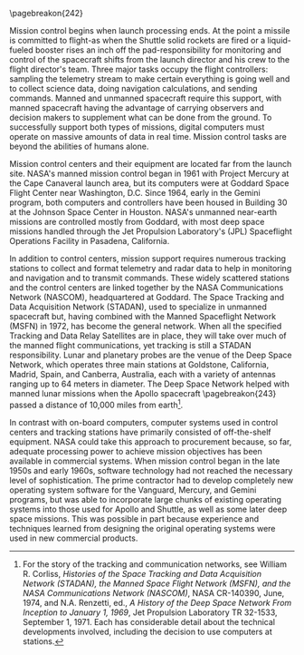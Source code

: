 \pagebreakon{242}

Mission control begins when launch processing ends. At the
point a missile is committed to flight-as when the Shuttle solid rockets
are fired or a liquid-fueled booster rises an inch off the
pad-responsibility for monitoring and control of the spacecraft shifts
from the launch director and his crew to the flight director's team.
Three major tasks occupy the flight controllers: sampling the telemetry
stream to make certain everything is going well and to collect science
data, doing navigation calculations, and sending commands. Manned and
unmanned spacecraft require this support, with manned spacecraft having
the advantage of carrying observers and decision makers to supplement
what can be done from the ground. To successfully support both types of
missions, digital computers must operate on massive amounts of data in
real time. Mission control tasks are beyond the abilities of humans
alone.

Mission control centers and their equipment are located far from the
launch site. NASA's manned mission control began in 1961 with Project
Mercury at the Cape Canaveral launch area, but its computers were at
Goddard Space Flight Center near Washington, D.C. Since 1964, early in
the Gemini program, both computers and controllers have been housed in
Building 30 at the Johnson Space Center in Houston. NASA's unmanned
near-earth missions are controlled mostly from Goddard, with most deep
space missions handled through the Jet Propulsion Laboratory's (JPL)
Spaceflight Operations Facility in Pasadena, California.

In addition to control centers, mission support requires numerous
tracking stations to collect and format telemetry and radar data to help
in monitoring and navigation and to transmit commands. These widely
scattered stations and the control centers are linked together by the
NASA Communications Network (NASCOM), headquartered at Goddard. The
Space Tracking and Data Acquisition Network (STADAN), used to specialize
in unmanned spacecraft but, having combined with the Manned Spaceflight
Network (MSFN) in 1972, has become the general network. When all the
specified Tracking and Data Relay Satellites are in place, they will
take over much of the manned flight communications, yet tracking is
still a STADAN responsibility. Lunar and planetary probes are the venue
of the Deep Space Network, which operates three main stations at
Goldstone, California, Madrid, Spain, and Canberra, Australia, each with
a variety of antennas ranging up to 64 meters in diameter. The Deep
Space Network helped with manned lunar missions when the Apollo
spacecraft \pagebreakon{243} passed a distance of 10,000 miles from
earth[^8-1a].

In contrast with on-board computers, computer systems used in control
centers and tracking stations have primarily consisted of off-the-shelf
equipment. NASA could take this approach to procurement because, so far,
adequate processing power to achieve mission objectives has been
available in commercial systems. When mission control began in the late
1950s and early 1960s, software technology had not reached the necessary
level of sophistication. The prime contractor had to develop completely
new operating system software for the Vanguard, Mercury, and Gemini
programs, but was able to incorporate large chunks of existing operating
systems into those used for Apollo and Shuttle, as well as some later
deep space missions. This was possible in part because experience and
techniques learned from designing the original operating systems were
used in new commercial products.

[^8-1a]: For the story of the tracking and communication
networks, see William R. Corliss, *Histories of the Space Tracking and
Data Acquisition Network (STADAN), the Manned Space Flight Network
(MSFN), and the NASA Communications Network (NASCOM)*, NASA CR-140390,
June, 1974, and N.A. Renzetti, ed., *A History of the Deep Space Network
From Inception to January 1, 1969*, Jet Propulsion Laboratory TR 32-1533,
September 1, 1971. Each has considerable detail about the technical
developments involved, including the decision to use computers at
stations.
